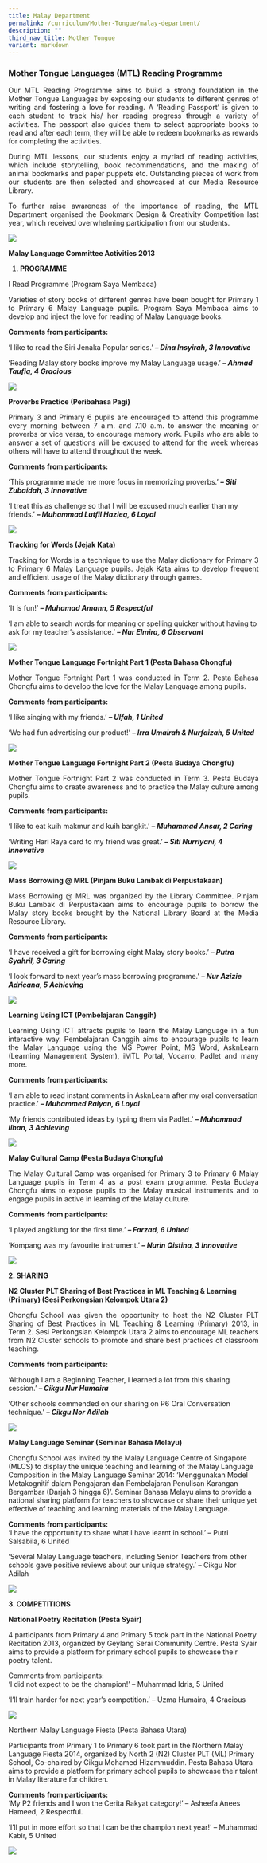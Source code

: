 ```yaml
---
title: Malay Department
permalink: /curriculum/Mother-Tongue/malay-department/
description: ""
third_nav_title: Mother Tongue
variant: markdown
---
```

### Mother Tongue Languages (MTL) Reading Programme

<p style="text-align:justify">Our MTL Reading Programme aims to build a strong foundation in the Mother Tongue Languages by exposing our students to different genres of writing and fostering a love for reading. A ‘Reading Passport’ is given to each student to track his/ her reading progress through a variety of activities. The passport also guides them to select appropriate books to read and after each term, they will be able to redeem bookmarks as rewards for completing the activities.</p>

<p style="text-align:justify">During MTL lessons, our students enjoy a myriad of reading activities, which include storytelling, book recommendations, and the making of animal bookmarks and paper puppets etc. Outstanding pieces of work from our students are then selected and showcased at our Media Resource Library.</p>

<p style="text-align:justify">To further raise awareness of the importance of reading, the MTL Department organised the Bookmark Design &amp; Creativity Competition last year, which received overwhelming participation from our students.</p>

![](/images/MTL-Malay-Picture-A.jpg)

**Malay Language Committee Activities 2013**

1.  **PROGRAMME**

I Read Programme (Program Saya Membaca)

<p style="text-align:justify">Varieties of story books of different genres have been bought for Primary 1 to Primary 6 Malay Language pupils. Program Saya Membaca aims to develop and inject the love for reading of Malay Language books.</p>

**Comments from participants:**

‘I like to read the Siri Jenaka Popular series.’ <i><b>– Dina Insyirah, 3 Innovative</b></i>

‘Reading Malay story books improve my Malay Language usage.’ <i><b>– Ahmad Taufiq, 4 Gracious</b></i>

![](/images/ML%201.png)

**Proverbs Practice (Peribahasa Pagi)**

<p style="text-align:justify">Primary 3 and Primary 6 pupils are encouraged to attend this programme every morning between 7 a.m. and 7.10 a.m. to answer the meaning or proverbs or vice versa, to encourage memory work. Pupils who are able to answer a set of questions will be excused to attend for the week whereas others will have to attend throughout the week.</p>

**Comments from participants:**  

‘This programme made me more focus in memorizing proverbs.’ <i><b>– Siti Zubaidah, 3 Innovative</b></i>

‘I treat this as challenge so that I will be excused much earlier than my friends.’ <i><b>– Muhammad Lutfil Hazieq, 6 Loyal</b></i>

![](/images/ML%202.png)

**Tracking for Words (Jejak Kata)**

<p style="text-align:justify">Tracking for Words is a technique to use the Malay dictionary for Primary 3 to Primary 6 Malay Language pupils. Jejak Kata aims to develop frequent and efficient usage of the Malay dictionary through games.</p>

<b>Comments from participants:</b>

‘It is fun!’ <i><b>– Muhamad Amann, 5 Respectful</b></i>

‘I am able to search words for meaning or spelling quicker without having to ask for my teacher’s assistance.’ <i><b>– Nur Elmira, 6 Observant</b></i>

![](/images/ML%203.png)

**Mother Tongue Language Fortnight Part 1 (Pesta Bahasa Chongfu)**

<p style="text-align:justify">Mother Tongue Fortnight Part 1 was conducted in Term 2. Pesta Bahasa Chongfu aims to develop the love for the Malay Language among pupils.</p>

**Comments from participants:**  

‘I like singing with my friends.’ <i><b>– Ulfah, 1 United</b></i>

‘We had fun advertising our product!’ <i><b>– Irra Umairah &amp; Nurfaizah, 5 United</b></i>

![](/images/ML%204.png)

**Mother Tongue Language Fortnight Part 2 (Pesta Budaya Chongfu)**

<p style="text-align:justify">Mother Tongue Fortnight Part 2 was conducted in Term 3. Pesta Budaya Chongfu aims to create awareness and to practice the Malay culture among pupils.</p>

**Comments from participants:**  

‘I like to eat kuih makmur and kuih bangkit.’ <i><b>– Muhammad Ansar, 2 Caring</b></i>

‘Writing Hari Raya card to my friend was great.’ <i><b>– Siti Nurriyani, 4 Innovative</b></i>

![](/images/ML%205.png)

**Mass Borrowing @ MRL (Pinjam Buku Lambak di Perpustakaan)**

<p style="text-align:justify">Mass Borrowing @ MRL was organized by the Library Committee. Pinjam Buku Lambak di Perpustakaan aims to encourage pupils to borrow the Malay story books brought by the National Library Board at the Media Resource Library.</p>

**Comments from participants:**  

‘I have received a gift for borrowing eight Malay story books.’ <i><b>– Putra Syahril, 3 Caring</b></i>

‘I look forward to next year’s mass borrowing programme.’ <i><b>– Nur Azizie Adrieana, 5 Achieving</b></i>

![](/images/ML%206.png)

**Learning Using ICT (Pembelajaran Canggih)**

<p style="text-align:justify">Learning Using ICT attracts pupils to learn the Malay Language in a fun interactive way. Pembelajaran Canggih aims to encourage pupils to learn the Malay Language using the MS Power Point, MS Word, AsknLearn (Learning Management System), iMTL Portal, Vocarro, Padlet and many more.</p>

**Comments from participants:**  

‘I am able to read instant comments in AsknLearn after my oral conversation practice.’ <i><b>– Muhammed Raiyan, 6 Loyal</b></i>

‘My friends contributed ideas by typing them via Padlet.’ <i><b>– Muhammad Ilhan, 3 Achieving</b></i>

![](/images/ML%207.png)

**Malay Cultural Camp (Pesta Budaya Chongfu)**

<p style="text-align:justify">The Malay Cultural Camp was organised for Primary 3 to Primary 6 Malay Language pupils in Term 4 as a post exam programme. Pesta Budaya Chongfu aims to expose pupils to the Malay musical instruments and to engage pupils in active in learning of the Malay culture.</p>

**Comments from participants:**  

‘I played angklung for the first time.’ <i><b>– Farzad, 6 United</b></i>

‘Kompang was my favourite instrument.’ <i><b>– Nurin Qistina, 3 Innovative</b></i>

![](/images/ML%208.png)

**2\. SHARING**

**N2 Cluster PLT Sharing of Best Practices in ML Teaching &amp; Learning (Primary) (Sesi Perkongsian Kelompok Utara 2)**

<p style="text-align:justify">Chongfu School was given the opportunity to host the N2 Cluster PLT Sharing of Best Practices in ML Teaching &amp; Learning (Primary) 2013, in Term 2. Sesi Perkongsian Kelompok Utara 2 aims to encourage ML teachers from N2 Cluster schools to promote and share best practices of classroom teaching.</p>

**Comments from participants:**  

‘Although I am a Beginning Teacher, I learned a lot from this sharing session.’ <i><b>– Cikgu Nur Humaira</b></i>

‘Other schools commended on our sharing on P6 Oral Conversation technique.’ <i><b>– Cikgu Nor Adilah</b></i>

![](/images/ML%209.png)

**Malay Language Seminar (Seminar Bahasa Melayu)**

Chongfu School was invited by the Malay Language Centre of Singapore (MLCS) to display the unique teaching and learning of the Malay Language Composition in the Malay Language Seminar 2014: ‘Menggunakan Model Metakognitif dalam Pengajaran dan Pembelajaran Penulisan Karangan Bergambar (Darjah 3 hingga 6)’. Seminar Bahasa Melayu aims to provide a national sharing platform for teachers to showcase or share their unique yet effective of teaching and learning materials of the Malay Language.

**Comments from participants:**  
‘I have the opportunity to share what I have learnt in school.’ – Putri Salsabila, 6 United

‘Several Malay Language teachers, including Senior Teachers from other schools gave positive reviews about our unique strategy.’ – Cikgu Nor Adilah

![](/images/ML%2010.png)

**3\. COMPETITIONS**

**National Poetry Recitation (Pesta Syair)**

4 participants from Primary 4 and Primary 5 took part in the National Poetry Recitation 2013, organized by Geylang Serai Community Centre. Pesta Syair aims to provide a platform for primary school pupils to showcase their poetry talent.

Comments from participants:  
‘I did not expect to be the champion!’ – Muhammad Idris, 5 United

‘I’ll train harder for next year’s competition.’ – Uzma Humaira, 4 Gracious

![](/images/ML%2011.png)

Northern Malay Language Fiesta (Pesta Bahasa Utara)

Participants from Primary 1 to Primary 6 took part in the Northern Malay Language Fiesta 2014, organized by North 2 (N2) Cluster PLT (ML) Primary School, Co-chaired by Cikgu Mohamed Hizammuddin. Pesta Bahasa Utara aims to provide a platform for primary school pupils to showcase their talent in Malay literature for children.

**Comments from participants:**  
‘My P2 friends and I won the Cerita Rakyat category!’ – Asheefa Anees Hameed, 2 Respectful.

‘I’ll put in more effort so that I can be the champion next year!’ – Muhammad Kabir, 5 United

![](/images/ML%2012.png)